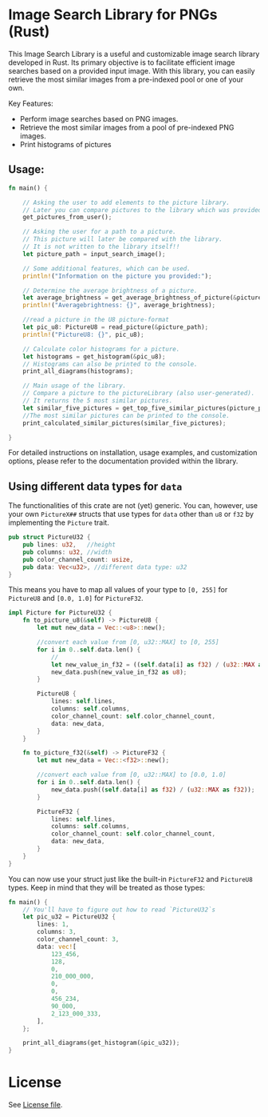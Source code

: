 # Image Search Library for PNGs (Rust)

This Image Search Library is a useful and customizable image search library developed in Rust. Its primary objective is to facilitate efficient image searches based on a provided input image. With this library, you can easily retrieve the most similar images from a pre-indexed pool or one of your own.

Key Features:
- Perform image searches based on PNG images.
- Retrieve the most similar images from a pool of pre-indexed PNG images.
- Print histograms of pictures

## Usage:

```rust
fn main() {

    // Asking the user to add elements to the picture library.
    // Later you can compare pictures to the library which was provided.
    get_pictures_from_user();

    // Asking the user for a path to a picture.
    // This picture will later be compared with the library.
    // It is not written to the library itself!!
    let picture_path = input_search_image();

    // Some additional features, which can be used.
    println!("Information on the picture you provided:");

    // Determine the average brightness of a picture.
    let average_brightness = get_average_brightness_of_picture(&picture_path);
    println!("Averagebrightness: {}", average_brightness);

    //read a picture in the U8 picture-format
    let pic_u8: PictureU8 = read_picture(&picture_path);
    println!("PictureU8: {}", pic_u8);

    // Calculate color histograms for a picture.
    let histograms = get_histogram(&pic_u8);
    // Histograms can also be printed to the console.
    print_all_diagrams(histograms);

    // Main usage of the library.
    // Compare a picture to the pictureLibrary (also user-generated).
    // It returns the 5 most similar pictures.
    let similar_five_pictures = get_top_five_similar_pictures(picture_path.clone().as_str()).unwrap();
    //The most similar pictures can be printed to the console.
    print_calculated_similar_pictures(similar_five_pictures);

}
```

For detailed instructions on installation, usage examples, and customization options, please refer to the documentation provided within the library.

## Using different data types for `data`
The functionalities of this crate are not (yet) generic.
You can, however, use your own `PictureX##` structs that use types for `data` other than `u8` or `f32` by implementing the `Picture` trait.

```rust
pub struct PictureU32 {
    pub lines: u32,   //height
    pub columns: u32, //width
    pub color_channel_count: usize,
    pub data: Vec<u32>, //different data type: u32
}
```

This means you have to map all values of your type to `[0, 255]` for `PictureU8` and `[0.0, 1.0]` for `PictureF32`.

```rust
impl Picture for PictureU32 {
    fn to_picture_u8(&self) -> PictureU8 {
        let mut new_data = Vec::<u8>::new();

        //convert each value from [0, u32::MAX] to [0, 255]
        for i in 0..self.data.len() {
            //
            let new_value_in_f32 = ((self.data[i] as f32) / (u32::MAX as f32)) * 255.0;
            new_data.push(new_value_in_f32 as u8);
        }

        PictureU8 {
            lines: self.lines,
            columns: self.columns,
            color_channel_count: self.color_channel_count,
            data: new_data,
        }
    }

    fn to_picture_f32(&self) -> PictureF32 {
        let mut new_data = Vec::<f32>::new();

        //convert each value from [0, u32::MAX] to [0.0, 1.0]
        for i in 0..self.data.len() {
            new_data.push((self.data[i] as f32) / (u32::MAX as f32));
        }

        PictureF32 {
            lines: self.lines,
            columns: self.columns,
            color_channel_count: self.color_channel_count,
            data: new_data,
        }
    }
}
```

You can now use your struct just like the built-in `PictureF32` and `PictureU8` types.
Keep in mind that they will be treated as those types:

```rust
fn main() {
    // You'll have to figure out how to read `PictureU32`s
    let pic_u32 = PictureU32 {
        lines: 1,
        columns: 3,
        color_channel_count: 3,
        data: vec![
            123_456,
            128,
            0,
            210_000_000,
            0,
            0,
            456_234,
            90_000,
            2_123_000_333,
        ],
    };

    print_all_diagrams(get_histogram(&pic_u32));
}
```

# License
See [License file](LICENSE-MIT).
